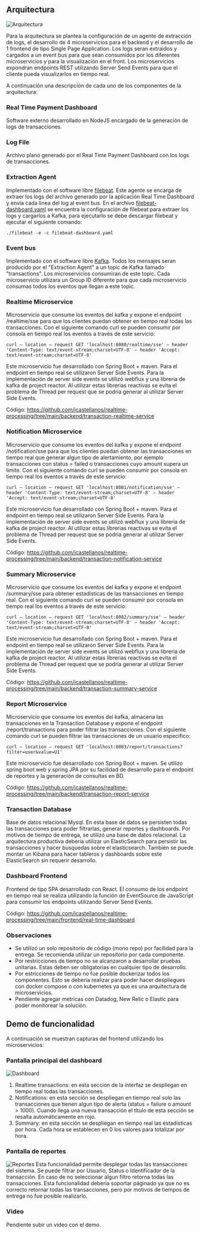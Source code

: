 ## Arquitectura


![Arquitectura](documentation/architecture.png)

Para la arquitectura se plantea la configuración de un agente de extracción de logs, el desarrollo de 4 microservicios para el backend y el desarrollo de 1 frontend de tipo Single Page Application.  Los logs seran extraidos y cargados a un event bus para que sean consumidos por los diferentes microservicios y para la visualización en el front. Los microservicios expondran endpoints REST utilizando Server Send Events para que el cliente pueda visualizarlos en tiempo real.

A continuación una descripción de cada uno de los componentes de la arquitectura:

### Real Time Payment Dashboard
Software externo desarrollado en NodeJS encargado de la generación de logs de transacciones.

### Log File
Archivo plano generado por el Real Time Payment Dashboard con los logs de transacciones.

### Extraction Agent
Implementado con el software libre [filebeat](https://www.elastic.co/es/beats/filebeat). Este agente se encarga de extraer los logs del archivo generado por la aplicación Real Time Dashboard y envia cada linea del log al event bus.
En el archivo [filebeat-dashboard.yaml](https://github.com/jcastellanos/realtime-processing/blob/main/filebeat-dashboard.yaml) se encuentra la configuración de filebeat para extraer los logs y cargarlos a Kafka, para ejecutarlo se debe descargar filebeat y ejecutar el siguiente comando:

```
./filebeat -e -c filebeat-dashboard.yaml
```

### Event bus
Implementado con el software libre [Kafka](https://kafka.apache.org/). Todos los mensajes seran producido por el "Extraction Agent" a un topic de Kafka llamado "transactions". Los microservicios consumiran de este topic. Cada microservicio utilizara un Group ID diferente para que cada microservicio consumas todos los eventos que llegan a este topic.

### Realtime Microservice
Microservicio que consume los eventos del kafka y expone el endpoint /realtime/sse para que los clientes puedan obtener en tiempo real todas las transacciones. Con el siguiente comando curl se pueden consumir por consola en tiempo real los eventos a través de este servicio:
```
curl — location — request GET 'localhost:8080/realtime/sse' — header 'Content-Type: text/event-stream;charset=UTF-8' — header 'Accept: text/event-stream;charset=UTF-8'
```
Este microservicio fue desarrollado con Spring Boot + maven. Para el endpoint en tiempo real se utilizaron Server Side Events. Para la implementación de server side events se utilizó webflux y una libreria de kafka de project reactor. Al utilizar estas librerias reactivas se evita el problema de Thread per request que se podria generar al utilizar Server Side Events.

Código: https://github.com/jcastellanos/realtime-processing/tree/main/backend/transaction-realtime-service

### Notification Microservice
Microservicio que consume los eventos del kafka y expone el endpoint /notification/sse para que los clientes puedan obtener las transacciones en tiempo real que generar algun tipo de alertamiento, por ejemplo transacciones con status = failed o transacciones cuyo amount supera un limite. Con el siguiente comando curl se pueden consumir por consola en tiempo real los eventos a través de este servicio:
```
curl — location — request GET 'localhost:8081/notification/sse' — header 'Content-Type: text/event-stream;charset=UTF-8' — header 'Accept: text/event-stream;charset=UTF-8'
```
Este microservicio fue desarrollado con Spring Boot + maven. Para el endpoint en tiempo real se utilizaron Server Side Events. Para la implementación de server side events se utilizó webflux y una libreria de kafka de project reactor. Al utilizar estas librerias reactivas se evita el problema de Thread per request que se podria generar al utilizar Server Side Events.

Código: https://github.com/jcastellanos/realtime-processing/tree/main/backend/transaction-notification-service

### Summary Microservice
Microservicio que consume los eventos del kafka y expone el endpoint /summary/sse para obtener estadisticas de las transacciones en tiempo real. Con el siguiente comando curl se pueden consumir por consola en tiempo real los eventos a través de este servicio:
```
curl — location — request GET 'localhost:8082/summary/sse' — header 'Content-Type: text/event-stream;charset=UTF-8' — header 'Accept: text/event-stream;charset=UTF-8'
```
Este microservicio fue desarrollado con Spring Boot + maven. Para el endpoint en tiempo real se utilizaron Server Side Events. Para la implementación de server side events se utilizó webflux y una libreria de kafka de project reactor. Al utilizar estas librerias reactivas se evita el problema de Thread per request que se podria generar al utilizar Server Side Events.

Código: https://github.com/jcastellanos/realtime-processing/tree/main/backend/transaction-summary-service

### Report Microservice
Microservicio que consume los eventos del kafka, almacena las transacciones en la Transaction Database y expone el endpoint /report/transactions para poder filtrar las transacciones. Con el siguiente comando curl se pueden filtrar las transacciones de un usuario especifico:
```
curl — location — request GET 'localhost:8083/report/transactions?filter=user&value=U1'
```
Este microservicio fue desarrollado con Spring Boot + maven. Se utilizo spring boot web y spring JPA por su facilidad de desarrollo para el endpoint de reportes y la generación de consultas en BD.

Código: https://github.com/jcastellanos/realtime-processing/tree/main/backend/transaction-report-service

### Transaction Database
Base de datos relacional Mysql. En esta base de datos se persisten todas las transacciones para poder filtrarlas, generar reportes y dashboards.
Por motivos de tiempo de entrega, se utilizó una base de datos relacional. La arquitectura productiva deberia utilizar un ElasticSearch para persistir las transacciones y hacer busquedas sobre el elasticsearch. También se puede montar un Kibana para hacer tableros y dashboards sobre este ElasticSearch sin requerir desarrollo.

### Dashboard Frontend
Frontend de tipo SPA desarrollado con React. El consumo de los endpoint en tiempo real se realiza utilizando la función de EventSource de JavaScript para consumir los endpoints utilizando Server Send Events.

Código: https://github.com/jcastellanos/realtime-processing/tree/main/frontend/real-time-dashboard


### Observaciones
- Se utilizó un solo repositorio de código (mono repo) por facilidad para la entrega. Se recomienda utilizar un repositorio por cada componente.
- Por restricciones de tiempo no se alcanzaron a desarrollar pruebas unitarias. Estas deben ser obligatorias en cualquier tipo de desarrollo.
- Por estricciones de tiempo no fue posible dockerizar todos los componentes. Esto se deberia realizar para poder hacer despliegues con docker compose o con kubernetes ya que es una arquitectura de microservicios.
- Pendiente agregar metricas con Datadog, New Relic o Elastic para poder monitorear la solución.

## Demo de funcionalidad
A continuación se muestran capturas del frontend utilizando los microservicios:

### Pantalla principal del dashboard
![Dashboard](documentation/frontend_home.png)

1. Realtime transactions: en esta sección de la interfaz se despliegan en tiempo real todas las transacciones.
2. Notifications: en esta sección se despliegan en tiempo real solo las transacciones que tienen algun tipo de alerta (status = failure o amount > 1000). Cuando llega una nueva transacción el título de esta sección se resalta automáticamente en rojo.
3. Summary: en esta sección se despliegan en tiempo real las estadisticas por hora. Cada hora se establecen en 0 los valores para totalizar por hora.

### Pantalla de reportes
![Reportes](documentation/frontend_reports.png)
Esta funcionalidad permite desplegar todas las transacciones del sistema. Se puede filtrar por Usuario, Status o Identificador de la transacción. En caso de no seleccionar algun filtro retorna todas las transacciones.
Esta funcionalidad deberia soportar páginado ya que no es correcto retornar todas las transacciones, pero por motivos de tiempos de entrega no fue posible realizarlo.

### Video
Pendiente subir un video con el demo.